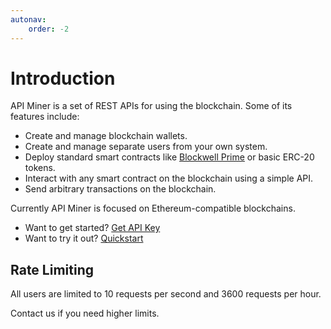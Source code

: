 ```yaml
---
autonav:
    order: -2
---
```

    
# Introduction

API Miner is a set of REST APIs for using the blockchain. Some of its features include:

- Create and manage blockchain wallets.
- Create and manage separate users from your own system.
- Deploy standard smart contracts like [Blockwell Prime](../../contracts/prime.md) or basic ERC-20 tokens.
- Interact with any smart contract on the blockchain using a simple API.
- Send arbitrary transactions on the blockchain.

Currently API Miner is focused on Ethereum-compatible blockchains.

<div class="buttons">

- Want to get started? [Get API Key](https://app.blockwell.ai/app/account/apiminer)
- Want to try it out? [Quickstart](./quickstart.md)

</div>


## Rate Limiting

All users are limited to 10 requests per second and 3600 requests per hour.

Contact us if you need higher limits.

